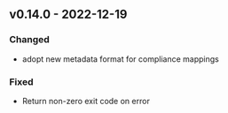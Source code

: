 ## v0.14.0 - 2022-12-19
### Changed
* adopt new metadata format for compliance mappings
### Fixed
* Return non-zero exit code on error